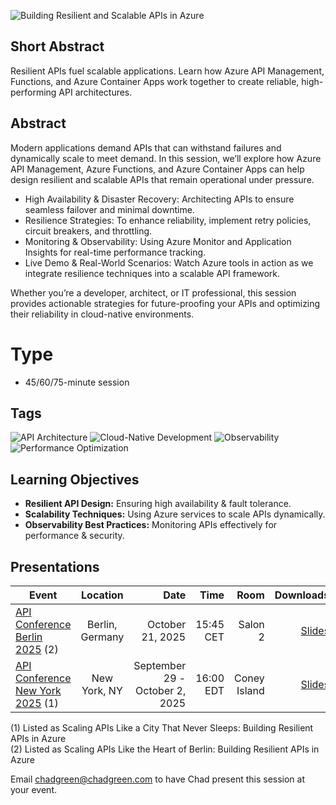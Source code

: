 ![Building Resilient and Scalable APIs in Azure](Thumbnail.jpg)

## Short Abstract
Resilient APIs fuel scalable applications. Learn how Azure API Management, Functions, and Azure Container Apps work together to create reliable, high-performing API architectures.

## Abstract
Modern applications demand APIs that can withstand failures and dynamically scale to meet demand. In this session, we’ll explore how Azure API Management, Azure Functions, and Azure Container Apps can help design resilient and scalable APIs that remain operational under pressure.

- High Availability & Disaster Recovery: Architecting APIs to ensure seamless failover and minimal downtime.
- Resilience Strategies: To enhance reliability, implement retry policies, circuit breakers, and throttling.
- Monitoring & Observability: Using Azure Monitor and Application Insights for real-time performance tracking.
- Live Demo & Real-World Scenarios: Watch Azure tools in action as we integrate resilience techniques into a scalable API framework.

Whether you’re a developer, architect, or IT professional, this session provides actionable strategies for future-proofing your APIs and optimizing their reliability in cloud-native environments.

# Type
- 45/60/75-minute session

## Tags
![API Architecture](https://img.shields.io/badge/Tag-APIArchitecture-blue) ![Cloud-Native Development](https://img.shields.io/badge/Tag-CloudNativeDevelopment-blue) ![Observability](https://img.shields.io/badge/Tag-Observability-blue) ![Performance Optimization](https://img.shields.io/badge/Tag-PerformanceOptimization-blue)

## Learning Objectives
- **Resilient API Design:** Ensuring high availability & fault tolerance.
- **Scalability Techniques:** Using Azure services to scale APIs dynamically.
- **Observability Best Practices:** Monitoring APIs effectively for performance & security.

## Presentations

| Event | Location | Date | Time | Room | Downloads |
|-------|:--------:|-----:|-----:|-----:|----------:|
| [API Conference Berlin 2025](https://apiconference.net/berlin/) (2) | Berlin, Germany | October 21, 2025 | 15:45 CET | Salon 2 | [Slides](EventMaterials\BuidlingResilientAndScalbleAPIsInAzure-APIBerlin2025.pdf) |
| [API Conference New York 2025](https://apiconference.net/new-york/)  (1) | New York, NY | September 29 - October 2, 2025 | 16:00 EDT | Coney Island | [Slides](EventMaterials\BuildingResilientAndScalableAPIsInAzure-APINewYork.pdf) |

(1) Listed as Scaling APIs Like a City That Never Sleeps: Building Resilient APIs in Azure  
(2) Listed as Scaling APIs Like the Heart of Berlin: Building Resilient APIs in Azure

Email [chadgreen@chadgreen.com](mailto:chadgreen@chadgreen.com?subject=Presentation%20Request:%20Presentation%20Title) to have Chad present this session at your event.
